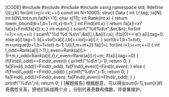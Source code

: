 [CODE]
 	#include<iostream>
	#include<algorithm>
	#include<cstdio>
	#include<vector>
	using namespace std;
	#define U(i,j,k) for(int i=j;i<=k;++i)
	const int N=10005;
	struct Data
	{
		int l,r,tag;
	}a[N];
	int b[N],tot,n,m,fa[N<<1];
	char s[11];
	int Rank(int x)
	{
		return lower_bound(b+1,b+1+m,x)-b+1;
	}
	int Find(int x)
	{
		return fa[x]!=x?fa[x]=Find(fa[x]):x;
	}
	int main()
	{
		scanf("%d%d\n",&m,&n);
		for(int i=1;i<=n;++i)
		{
			scanf("%d %d %s\n",&a[i].l,&a[i].r,s);
			if(s[0]=='e')	a[i].tag=0;
			else			a[i].tag=1;
			b[++tot]=a[i].l;b[++tot]=a[i].r;
		}
		sort(b+1,b+1+tot);
		m=unique(b+1,b+1+tot)-b-1;
		U(i,1,m+m+2)	fa[i]=i;
		for(int i=1;i<=n;++i)
		{
			int l_odd=Rank(a[i].l-1),l_even=Rank(a[i].l-1)+m,r_odd=Rank(a[i].r),r_even=Rank(a[i].r)+m;
			if(a[i].tag==0)
			{
				if(Find(l_odd)==Find(r_even))
				{
					printf("%d\n",i-1);
					return 0;
				}
				fa[Find(l_odd)]=Find(r_odd);
				fa[Find(l_even)]=Find(r_even);
			}
			else
			{
				if(Find(l_odd)==Find(r_odd))
				{
					printf("%d\n",i-1);
					return 0;
				}
				fa[Find(l_odd)]=Find(r_even);
				fa[Find(l_even)]=Find(r_odd);
			}
		}
		printf("%d\n",n);
		return 0;
	}
 [解题报告]
 根据题意，可以得出sum[l-1],sum[r]的奇偶性关系，把他们拆成两个点 ，分别代表奇数和偶数，并查集维护。

